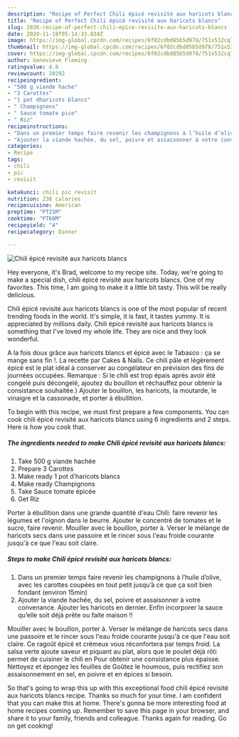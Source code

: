 ```yaml
---
description: "Recipe of Perfect Chili épicé revisité aux haricots blancs"
title: "Recipe of Perfect Chili épicé revisité aux haricots blancs"
slug: 2836-recipe-of-perfect-chili-epice-revisite-aux-haricots-blancs
date: 2020-11-18T05:14:33.834Z
image: https://img-global.cpcdn.com/recipes/6f02cdbd85b5d978/751x532cq70/chili-epice-revisite-aux-haricots-blancs-photo-principale-de-la-recette.jpg
thumbnail: https://img-global.cpcdn.com/recipes/6f02cdbd85b5d978/751x532cq70/chili-epice-revisite-aux-haricots-blancs-photo-principale-de-la-recette.jpg
cover: https://img-global.cpcdn.com/recipes/6f02cdbd85b5d978/751x532cq70/chili-epice-revisite-aux-haricots-blancs-photo-principale-de-la-recette.jpg
author: Genevieve Fleming
ratingvalue: 4.8
reviewcount: 20292
recipeingredient:
- "500 g viande hache"
- "3 Carottes"
- "1 pot dharicots blancs"
- " Champignons"
- " Sauce tomate pice"
- " Riz"
recipeinstructions:
- "Dans un premier temps faire revenir les champignons à l’huile d’olive, avec les carottes coupées en tout petit jusqu’à ce que ça soit bien fondant (environ 15min)"
- "Ajouter la viande hachée, du sel, poivre et assaisonner à votre convenance. Ajouter les haricots en dernier. Enfin incorporer la sauce qu’elle soit déjà prête ou faite maison !!"
categories:
- Recipe
tags:
- chili
- pic
- revisit

katakunci: chili pic revisit 
nutrition: 238 calories
recipecuisine: American
preptime: "PT25M"
cooktime: "PT60M"
recipeyield: "4"
recipecategory: Dinner

---
```



![Chili épicé revisité aux haricots blancs](https://img-global.cpcdn.com/recipes/6f02cdbd85b5d978/751x532cq70/chili-epice-revisite-aux-haricots-blancs-photo-principale-de-la-recette.jpg)

Hey everyone, it's Brad, welcome to my recipe site. Today, we're going to make a special dish, chili épicé revisité aux haricots blancs. One of my favorites. This time, I am going to make it a little bit tasty. This will be really delicious.

Chili épicé revisité aux haricots blancs is one of the most popular of recent trending foods in the world. It's simple, it is fast, it tastes yummy. It is appreciated by millions daily. Chili épicé revisité aux haricots blancs is something that I've loved my whole life. They are nice and they look wonderful.

A la fois doux grâce aux haricots blancs et épicé avec le Tabasco : ça se mange sans fin !. La recette par Cakes &amp; Nails. Ce chili pâle et légèrement épicé est le plat idéal à conserver au congélateur en prévision des fins de journées occupées. Remarque : Si le chili est trop épais après avoir été congelé puis décongelé, ajoutez du bouillon et réchauffez pour obtenir la consistance souhaitée.) Ajouter le bouillon, les haricots, la moutarde, le vinaigre et la cassonade, et porter à ébullition.


To begin with this recipe, we must first prepare a few components. You can cook chili épicé revisité aux haricots blancs using 6 ingredients and 2 steps. Here is how you cook that.

<!--inarticleads1-->

##### The ingredients needed to make Chili épicé revisité aux haricots blancs:

1. Take 500 g viande hachée
1. Prepare 3 Carottes
1. Make ready 1 pot d’haricots blancs
1. Make ready  Champignons
1. Take  Sauce tomate épicée
1. Get  Riz


Porter à ébullition dans une grande quantité d&#39;eau Chili: faire revenir les légumes et l&#39;oignon dans le beurre. Ajouter le concentré de tomates et le sucre, faire revenir. Mouiller avec le bouillon, porter à. Verser le mélange de haricots secs dans une passoire et le rincer sous l&#39;eau froide courante jusqu&#39;à ce que l&#39;eau soit claire. 

<!--inarticleads2-->

##### Steps to make Chili épicé revisité aux haricots blancs:

1. Dans un premier temps faire revenir les champignons à l’huile d’olive, avec les carottes coupées en tout petit jusqu’à ce que ça soit bien fondant (environ 15min)
1. Ajouter la viande hachée, du sel, poivre et assaisonner à votre convenance. Ajouter les haricots en dernier. Enfin incorporer la sauce qu’elle soit déjà prête ou faite maison !!


Mouiller avec le bouillon, porter à. Verser le mélange de haricots secs dans une passoire et le rincer sous l&#39;eau froide courante jusqu&#39;à ce que l&#39;eau soit claire. Ce ragoût épicé et crémeux vous réconfortera par temps froid. La salsa verte ajoute saveur et piquant au plat, alors que le poulet déjà rôti permet de cuisiner le chili en Pour obtenir une consistance plus épaisse. Nettoyez et épongez les feuilles de Goûtez le houmous, puis rectifiez son assaisonnement en sel, en poivre et en épices si besoin. 

So that's going to wrap this up with this exceptional food chili épicé revisité aux haricots blancs recipe. Thanks so much for your time. I am confident that you can make this at home. There's gonna be more interesting food at home recipes coming up. Remember to save this page in your browser, and share it to your family, friends and colleague. Thanks again for reading. Go on get cooking!
